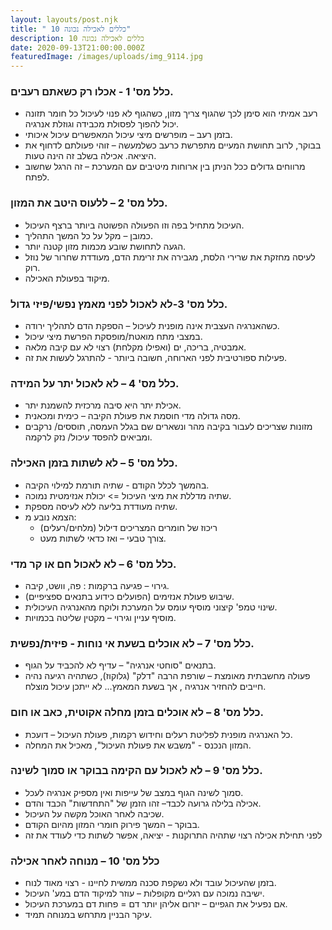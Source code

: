 ```yaml
---
layout: layouts/post.njk
title: " 10 כללים לאכילה נכונה"
description: 10 כללים לאכילה נכונה
date: 2020-09-13T21:00:00.000Z
featuredImage: /images/uploads/img_9114.jpg
---
```

### כלל מס' 1 - אכלו רק כשאתם רעבים.
- רעב אמיתי הוא סימן לכך שהגוף צריך מזון, כשהגוף לא פנוי לעיכול כל חומר תזונה יכול להפוך לפסולת מכבידה וגוזלת אנרגיה.
- בזמן רעב – מופרשים מיצי עיכול המאפשרים עיכול איכותי.
- בבוקר, לרוב תחושת המעיים מתפרשת כרעב כשלמעשה – זוהי פעולתם לדחוף את היציאה. אכילה בשלב זה הינה טעות.
- מרווחים גדולים ככל הניתן בין ארוחות מיטיבים עם המערכת – זה הרגל שחשוב לפתח.

### כלל מס' 2 – ללעוס היטב את המזון. 
- העיכול מתחיל בפה וזו הפעולה הפשוטה ביותר ברצף העיכול.
- כמובן – מקל על כל המשך התהליך. 
- הגעה לתחושת שובע מכמות מזון קטנה יותר. 
- לעיסה מחזקת את שרירי הלסת, מגבירה את זרימת הדם, מעודדת שחרור של נוזל רוק. 
- מיקוד בפעולת האכילה.


### כלל מס' 3-לא לאכול לפני מאמץ נפשי/פיזי גדול. 
- כשהאנרגיה העצבית אינה מופנית לעיכול – הספקת הדם לתהליך ירודה. 
- במצבי מתח מואטת/מופסקת הפרשת מיצי עיכול.
- אמבטיה, בריכה, ים (ואפילו מקלחת) רצוי לא עם קיבה מלאה. 
- פעילות ספורטיבית לפני הארוחה, חשובה ביותר - להתרגל לעשות את זה. 

### כלל מס' 4 – לא לאכול יתר על המידה. 
- אכילת יתר היא סיבה מרכזית להשמנת יתר. 
- מסה גדולה מדי חוסמת את פעולת הקיבה – כימית ומכאנית. 
- מזונות שצריכים לעבור בקיבה מהר ונשארים שם בגלל העמסה, תוססים/ נרקבים ומביאים להפסד עיכול/ נזק לרקמה. 

### כלל מס' 5 – לא לשתות בזמן האכילה. 
- בהמשך לכלל הקודם - שתיה תורמת למילוי הקיבה. 
- שתיה מדללת את מיצי העיכול => יכולת אנזימטית נמוכה. 
- שתיה מעודדת בליעה ללא לעיסה מספקת. 
- הצמא נובע מ:
   - ריכוז של חומרים המצריכים דילול (מלחים/רעלים)
   - צורך טבעי – ואז כדאי לשתות מעט.

### כלל מס' 6 – לא לאכול חם או קר מדי. 
- גירוי – פגיעה ברקמות : פה, וושט, קיבה. 
- שיבוש פעולת אנזימים (הפועלים כידוע בתנאים ספציפיים). 
- שינוי טמפ' קיצוני מוסיף עומס על המערכת ולוקח מהאנרגיה העיכולית. 
- מוסיף עניין וגירוי – מקטין שליטה בכמויות.

### כלל מס' 7 – לא אוכלים בשעת אי נוחות - פיזית/נפשית. 
- בתנאים "סוחטי אנרגיה" – עדיף לא להכביד על הגוף. 
- פעולה מחשבתית מאומצת – שורפת הרבה "דלק" (גלוקוז), כשתהיה רגיעה נהיה חייבים להחזיר אנרגיה , אך בשעת המאמץ... לא ייתכן עיכול מוצלח.

### כלל מס' 8 – לא אוכלים בזמן מחלה אקוטית, כאב או חום.
- כל האנרגיה מופנית לפליטת רעלים וחידוש רקמות, פעולת העיכול – דועכת. 
- המזון הנכנס - "משבש את פעולת העיכול", מאכיל את המחלה.

### כלל מס' 9 – לא לאכול עם הקימה בבוקר או סמוך לשינה. 
- סמוך לשינה הגוף במצב של עייפות ואין מספיק אנרגיה לעכל. 
- אכילה בלילה גרועה לכבד– זהו הזמן של "התחדשות" הכבד והדם. 
- שכיבה לאחר האוכל מקשה על העיכול. 
- בבוקר – המשך פירוק חומרי המזון מהיום הקודם. 
- לפני תחילת אכילה רצוי שתהיה התרוקנות - יציאה, אפשר לשתות כדי לעודד את זה

### כלל מס' 10 – מנוחה לאחר אכילה 
- בזמן שהעיכול עובד ולא נשקפת סכנה ממשית לחיינו - רצוי מאוד לנוח.
- ישיבה נמוכה עם רגליים מקופלות – עוזר למיקוד הדם במע' העיכול.
- אם נפעיל את הגפיים – יזרום אליהן יותר דם = פחות דם במערכת העיכול. 
- עיקר הבניין מתרחש במנוחה תמיד.
